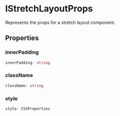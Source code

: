 # IStretchLayoutProps

Represents the props for a stretch layout component.

## Properties

### innerPadding

```ts
innerPadding: string
```

### className

```ts
className: string
```

### style

```ts
style: CSSProperties
```
